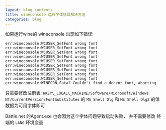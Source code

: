 ```yaml
---
layout: blog_contents
title: wineconsole 运行字体错误解决方法
categories: blog
---
```


如果运行wine的 wineconsole 出现如下错误: 

```
err:wineconsole:WCUSER_SetFont wrong font
err:wineconsole:WCUSER_SetFont wrong font
err:wineconsole:WCUSER_SetFont wrong font
err:wineconsole:WCUSER_SetFont wrong font
err:wineconsole:WCUSER_SetFont wrong font
err:wineconsole:WCUSER_SetFont wrong font
err:wineconsole:WCUSER_SetFont wrong font
err:wineconsole:WCUSER_SetFont wrong font
err:wineconsole:WCUSER_SetFont wrong font
err:wineconsole:WINECON_Fatal Couldn't find a decent font, aborting
```

只需要修改注册表: `HKEY\_LOCAL\_MACHINE/Software/Microsoft/Windows NT/CurrentVersion/FontSubstitutes`
的 `MS Shell Dlg` 和 `MS Shell Dlg2` 的值数据为可用字体即可

Battle.net 的Agent.exe 也会因为这个字体问题导致启动失败，
并不需要修改 终端的 `LANG` 环境变量
